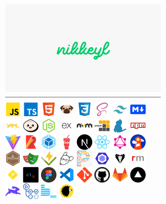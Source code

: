 <img src="/public/images/about-me/nikkeyl.png" alt="nikkeyl" />

----

<img src="public/images/tools/javascript.svg" height="50" width="50" alt="JavaScript" title="JavaScript" />&nbsp;
<img src="public/images/tools/typescript.svg" height="50" width="50" alt="TypeScript" title="TypeScript" />&nbsp;
<img src="public/images/tools/html.svg" height="50" width="50" alt="HTML5" title="HTML5" />&nbsp;
<img src="public/images/tools/pug.svg" height="50" width="50" alt="Pug" title="Pug" />&nbsp;
<img src="public/images/tools/css.svg" height="50" width="50" alt="CSS3" title="CSS3" />&nbsp;
<img src="public/images/tools/scss.svg" height="50" width="50" alt="SCSS" title="SCSS" />&nbsp;
<img src="public/images/tools/tailwind.svg" height="50" width="50" alt="Tailwind" title="Tailwind" />&nbsp;
<img src="public/images/tools/markdown.svg" height="50" width="50" alt="Markdown" title="Markdown" />&nbsp;
<img src="public/images/tools/yaml.svg" height="50" width="50" alt="YAML" title="YAML" />&nbsp;
<img src="public/images/tools/bun.svg" height="50" width="50" alt="Bun" title="Bun" />&nbsp;
<img src="public/images/tools/node.svg" height="50" width="50" alt="NodeJS" title="NodeJS" />&nbsp;
<img src="public/images/tools/express.svg" height="50" width="50" alt="Express" title="Express" />&nbsp;
<img src="public/images/tools/nvm.svg" height="50" width="50" alt="NVM" title="NVM" />&nbsp;
<img src="public/images/tools/pnpm.svg" height="50" width="50" alt="PNPM" title="PNPM" />&nbsp;
<img src="public/images/tools/yarn.svg" height="50" width="50" alt="Yarn" title="Yarn" />&nbsp;
<img src="public/images/tools/npm.svg" height="50" width="50" alt="NPM" title="NPM" />&nbsp;
<img src="public/images/tools/vite.svg" height="50" width="50" alt="Vite" title="Vite" />&nbsp;
<img src="public/images/tools/rollup.svg" height="50" width="50" alt="Rollup" title="Rollup" />&nbsp;
<img src="public/images/tools/webpack.svg" height="50" width="50" alt="Webpack" title="Webpack" />&nbsp;
<img src="public/images/tools/gulp.svg" height="50" width="50" alt="Gulp" title="Gulp" />&nbsp;
<img src="public/images/tools/next.svg" height="50" width="50" alt="Next" title="Next" />&nbsp;
<img src="public/images/tools/react.svg" height="50" width="50" alt="React" title="React" />&nbsp;
<img src="public/images/tools/graphql.svg" height="50" width="50" alt="GraphQL" title="GraphQL" />&nbsp;
<img src="public/images/tools/lighthouse.svg" height="50" width="50" alt="Lighthouse" title="Lighthouse" />&nbsp;
<img src="public/images/tools/mocha.svg" height="50" width="50" alt="Mocha" title="Mocha" />&nbsp;
<img src="public/images/tools/playwright.svg" height="50" width="50" alt="PlayWright" title="PlayWright" />&nbsp;
<img src="public/images/tools/vitest.svg" height="50" width="50" alt="Vitest" title="Vitest" />&nbsp;
<img src="public/images/tools/editorconfig.svg" height="50" width="50" alt="Editorconfig" title="Editorconfig" />&nbsp;
<img src="public/images/tools/prettier.svg" height="50" width="50" alt="Prettier" title="Prettier" />&nbsp;
<img src="public/images/tools/eslint.svg" height="50" width="50" alt="ESLint" title="ESLint" />&nbsp;
<img src="public/images/tools/stylelint.svg" height="50" width="50" alt="StyleLint" title="StyleLint" />&nbsp;
<img src="public/images/tools/remark.svg" height="50" width="50" alt="Remark" title="Remark" />&nbsp;
<img src="public/images/tools/pre-commit.svg" height="50" width="50" alt="Pre-commit" title="Pre-commit" />&nbsp;
<img src="public/images/tools/commitlint.svg" height="50" width="50" alt="Commitlint" title="Commitlint" />&nbsp;
<img src="public/images/tools/figma.svg" height="50" width="50" alt="Figma" title="Figma" />&nbsp;
<img src="public/images/tools/vscode.svg" height="50" width="50" alt="VSCode" title="VSCode" />&nbsp;
<img src="public/images/tools/git.svg" height="50" width="50" alt="Git" title="Git" />&nbsp;
<img src="public/images/tools/github.svg" height="50" width="50" alt="GitHub" title="GitHub" />&nbsp;
<img src="public/images/tools/gitlab.svg" height="50" width="50" alt="GitLab" title="GitLab" />&nbsp;
<img src="public/images/tools/vercel.svg" height="50" width="50" alt="Vercel" title="Vercel" />&nbsp;
<img src="public/images/tools/directus.svg" height="50" width="50" alt="Directus" title="Directus" />&nbsp;
<img src="public/images/tools/github-actions.svg" height="50" width="50" alt="GitHub actions" title="GitHub Actions" />&nbsp;
<img src="public/images/tools/bem.svg" height="50" width="50" alt="BEM" title="BEM" />&nbsp;
<img src="public/images/tools/browserslist.svg" height="50" width="50" alt="Browserslist" title="Browserslist" />&nbsp;

